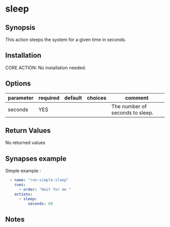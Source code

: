 # sleep

## Synopsis

This action sleeps the system for a given time in seconds.

## Installation

CORE ACTION: No installation needed.  

## Options

| parameter | required | default | choices | comment                         |
| --------- | -------- | ------- | ------- | ------------------------------- |
| seconds   | YES      |         |         | The number of seconds to sleep. |

## Return Values

No returned values

## Synapses example

Simple example : 

```yml
  - name: "run-simple-sleep"
    cues:
      - order: "Wait for me "
    actions:
      - sleep:
          seconds: 60
```


## Notes


